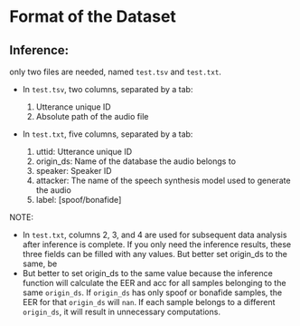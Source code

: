 # Format of the Dataset

## Inference:

only two files are needed, named `test.tsv` and `test.txt`.

- In `test.tsv`, two columns, separated by a tab:
  1. Utterance unique ID
  2. Absolute path of the audio file

- In `test.txt`, five columns, separated by a tab: 
  1. uttid: Utterance unique ID
  2. origin_ds: Name of the database the audio belongs to
  3. speaker: Speaker ID 
  4. attacker: The name of the speech synthesis model used to generate the audio
  5. label: [spoof/bonafide]

NOTE: 
- In `test.txt`, columns 2, 3, and 4 are used for subsequent data analysis after inference is complete. If you only need the inference results, these three fields can be filled with any values. But better set origin_ds to the same, be
- But better to set origin_ds to the same value because the inference function will calculate the EER and acc for all samples belonging to the same `origin_ds`. If `origin_ds` has only spoof or bonafide samples, the EER for that `origin_ds` will `nan`. If each sample belongs to a different `origin_ds`, it will result in unnecessary computations.

